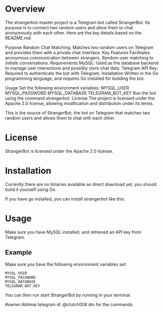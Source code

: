 # Overview

The strangerbot-master project is a Telegram bot called StrangerBot. Its purpose is to connect two random users and allow them to chat anonymously with each other. Here are the key details based on the README.md:

Purpose
Random Chat Matching: Matches two random users on Telegram and provides them with a private chat interface.
Key Features
Facilitates anonymous communication between strangers.
Random user matching to initiate conversations.
Requirements
MySQL: Used as the database backend to manage user interactions and possibly store chat data.
Telegram API Key: Required to authenticate the bot with Telegram.
Installation
Written in the Go programming language, and requires Go installed for building the bot.

Usage
Set the following environment variables:
MYSQL_USER
MYSQL_PASSWORD
MYSQL_DATABASE
TELEGRAM_BOT_KEY
Run the bot using the command strangerbot.
License
The project is licensed under the Apache 2.0 license, allowing modification and distribution under its terms.


This is the source of StrangerBot, the bot on Telegram that matches two random
users and allows them to chat with each other.

# License
StrangerBot is licensed under the Apache 2.0 license.

# Installation
Currently there are no binaries available as direct download yet, you should
build it yourself using Go.

If you have go installed, you can install strangerbot like this:



# Usage

Make sure you have MySQL installed, and retrieved an API key from Telegram.

## Example

Make sure you have the following environment variables set:

```
MYSQL_USER
MYSQL_PASSWORD
MYSQL_DATABASE
TELEGRAM_BOT_KEY
```

You can then run start StrangerBot by running  in your terminal.

#owner:Abhinai  telegram id :@clutch008 
dm for the commands

